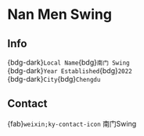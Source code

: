 # Nan Men Swing

## Info

{bdg-dark}`Local Name`{bdg}`南门 Swing`  
{bdg-dark}`Year Established`{bdg}`2022`  
{bdg-dark}`City`{bdg}`Chengdu`  

## Contact

{fab}`weixin;ky-contact-icon` 南门Swing  
